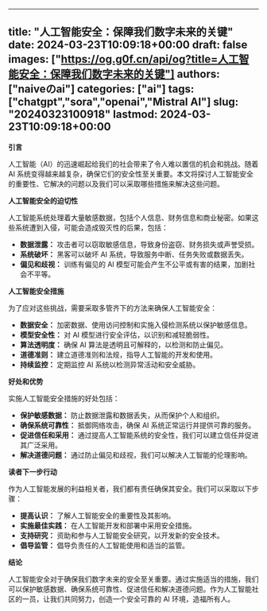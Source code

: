 
---
title: "人工智能安全：保障我们数字未来的关键"
date: 2024-03-23T10:09:18+00:00
draft: false
images: ["https://og.g0f.cn/api/og?title=人工智能安全：保障我们数字未来的关键"]
authors: ["naiveのai"]
categories: ["ai"]
tags: ["chatgpt","sora","openai","Mistral AI"]
slug: "20240323100918"
lastmod: 2024-03-23T10:09:18+00:00
---
**引言**

人工智能（AI）的迅速崛起给我们的社会带来了令人难以置信的机会和挑战。随着 AI 系统变得越来越复杂，确保它们的安全性至关重要。本文将探讨人工智能安全的重要性、它解决的问题以及我们可以采取哪些措施来解决这些问题。

**人工智能安全的迫切性**

人工智能系统处理着大量敏感数据，包括个人信息、财务信息和商业秘密。如果这些系统遭到入侵，可能会造成毁灭性的后果，包括：

* **数据泄露：** 攻击者可以窃取敏感信息，导致身份盗窃、财务损失或声誉受损。
* **系统破坏：** 黑客可以破坏 AI 系统，导致服务中断、任务失败或数据丢失。
* **偏见和歧视：** 训练有偏见的 AI 模型可能会产生不公平或有害的结果，加剧社会不平等。

**人工智能安全措施**

为了应对这些挑战，需要采取多管齐下的方法来确保人工智能安全：

* **数据安全：** 加密数据、使用访问控制和实施入侵检测系统以保护敏感信息。
* **模型安全性：** 对 AI 模型进行安全评估，以识别和减轻脆弱性。
* **算法透明度：** 确保 AI 算法是透明且可解释的，以检测和防止偏见。
* **道德准则：** 建立道德准则和法规，指导人工智能的开发和使用。
* **持续监控：** 定期监控 AI 系统以检测异常活动和安全威胁。

**好处和优势**

实施人工智能安全措施的好处包括：

* **保护敏感数据：** 防止数据泄露和数据丢失，从而保护个人和组织。
* **确保系统可靠性：** 抵御网络攻击，确保 AI 系统正常运行并提供可靠的服务。
* **促进信任和采用：** 通过提高人工智能系统的安全性，我们可以建立信任并促进其广泛采用。
* **解决道德问题：** 通过防止偏见和歧视，我们可以解决人工智能的伦理影响。

**读者下一步行动**

作为人工智能发展的利益相关者，我们都有责任确保其安全。我们可以采取以下步骤：

* **提高认识：** 了解人工智能安全的重要性及其影响。
* **实施最佳实践：** 在人工智能开发和部署中采用安全措施。
* **支持研究：** 资助和参与人工智能安全研究，以开发新的安全技术。
* **倡导监管：** 倡导负责任的人工智能使用和适当的监管。

**结论**

人工智能安全对于确保我们数字未来的安全至关重要。通过实施适当的措施，我们可以保护敏感数据、确保系统可靠性、促进信任和解决道德问题。作为人工智能社区的一员，让我们共同努力，创造一个安全可靠的 AI 环境，造福所有人。